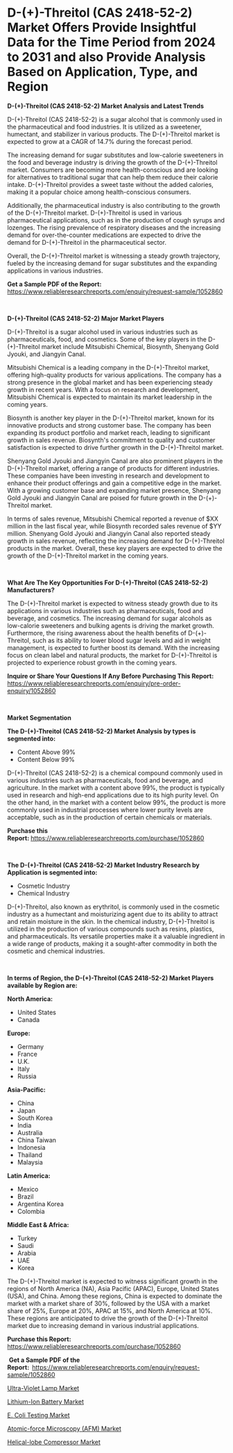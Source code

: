 <p><h1>D-(+)-Threitol (CAS 2418-52-2) Market Offers Provide Insightful Data for the Time Period from 2024 to 2031 and also Provide Analysis Based on Application, Type, and Region</h1></p><p><strong>D-(+)-Threitol (CAS 2418-52-2) Market Analysis and Latest Trends</strong></p>
<p><p>D-(+)-Threitol (CAS 2418-52-2) is a sugar alcohol that is commonly used in the pharmaceutical and food industries. It is utilized as a sweetener, humectant, and stabilizer in various products. The D-(+)-Threitol market is expected to grow at a CAGR of 14.7% during the forecast period.</p><p>The increasing demand for sugar substitutes and low-calorie sweeteners in the food and beverage industry is driving the growth of the D-(+)-Threitol market. Consumers are becoming more health-conscious and are looking for alternatives to traditional sugar that can help them reduce their calorie intake. D-(+)-Threitol provides a sweet taste without the added calories, making it a popular choice among health-conscious consumers.</p><p>Additionally, the pharmaceutical industry is also contributing to the growth of the D-(+)-Threitol market. D-(+)-Threitol is used in various pharmaceutical applications, such as in the production of cough syrups and lozenges. The rising prevalence of respiratory diseases and the increasing demand for over-the-counter medications are expected to drive the demand for D-(+)-Threitol in the pharmaceutical sector.</p><p>Overall, the D-(+)-Threitol market is witnessing a steady growth trajectory, fueled by the increasing demand for sugar substitutes and the expanding applications in various industries.</p></p>
<p><strong>Get a Sample PDF of the Report:&nbsp;</strong> <a href="https://www.reliableresearchreports.com/enquiry/request-sample/1052860">https://www.reliableresearchreports.com/enquiry/request-sample/1052860</a></p>
<p>&nbsp;</p>
<p><strong>D-(+)-Threitol (CAS 2418-52-2) Major Market Players</strong></p>
<p><p>D-(+)-Threitol is a sugar alcohol used in various industries such as pharmaceuticals, food, and cosmetics. Some of the key players in the D-(+)-Threitol market include Mitsubishi Chemical, Biosynth, Shenyang Gold Jyouki, and Jiangyin Canal.</p><p>Mitsubishi Chemical is a leading company in the D-(+)-Threitol market, offering high-quality products for various applications. The company has a strong presence in the global market and has been experiencing steady growth in recent years. With a focus on research and development, Mitsubishi Chemical is expected to maintain its market leadership in the coming years.</p><p>Biosynth is another key player in the D-(+)-Threitol market, known for its innovative products and strong customer base. The company has been expanding its product portfolio and market reach, leading to significant growth in sales revenue. Biosynth's commitment to quality and customer satisfaction is expected to drive further growth in the D-(+)-Threitol market.</p><p>Shenyang Gold Jyouki and Jiangyin Canal are also prominent players in the D-(+)-Threitol market, offering a range of products for different industries. These companies have been investing in research and development to enhance their product offerings and gain a competitive edge in the market. With a growing customer base and expanding market presence, Shenyang Gold Jyouki and Jiangyin Canal are poised for future growth in the D-(+)-Threitol market.</p><p>In terms of sales revenue, Mitsubishi Chemical reported a revenue of $XX million in the last fiscal year, while Biosynth recorded sales revenue of $YY million. Shenyang Gold Jyouki and Jiangyin Canal also reported steady growth in sales revenue, reflecting the increasing demand for D-(+)-Threitol products in the market. Overall, these key players are expected to drive the growth of the D-(+)-Threitol market in the coming years.</p></p>
<p>&nbsp;</p>
<p><strong>What Are The Key Opportunities For D-(+)-Threitol (CAS 2418-52-2) Manufacturers?</strong></p>
<p><p>The D-(+)-Threitol market is expected to witness steady growth due to its applications in various industries such as pharmaceuticals, food and beverage, and cosmetics. The increasing demand for sugar alcohols as low-calorie sweeteners and bulking agents is driving the market growth. Furthermore, the rising awareness about the health benefits of D-(+)-Threitol, such as its ability to lower blood sugar levels and aid in weight management, is expected to further boost its demand. With the increasing focus on clean label and natural products, the market for D-(+)-Threitol is projected to experience robust growth in the coming years.</p></p>
<p><strong>Inquire or Share Your Questions If Any Before Purchasing This Report:</strong> <a href="https://www.reliableresearchreports.com/enquiry/pre-order-enquiry/1052860">https://www.reliableresearchreports.com/enquiry/pre-order-enquiry/1052860</a></p>
<p>&nbsp;</p>
<p><strong>Market Segmentation</strong></p>
<p><strong>The D-(+)-Threitol (CAS 2418-52-2) Market Analysis by types is segmented into:</strong></p>
<p><ul><li>Content Above 99%</li><li>Content Below 99%</li></ul></p>
<p><p>D-(+)-Threitol (CAS 2418-52-2) is a chemical compound commonly used in various industries such as pharmaceuticals, food and beverage, and agriculture. In the market with a content above 99%, the product is typically used in research and high-end applications due to its high purity level. On the other hand, in the market with a content below 99%, the product is more commonly used in industrial processes where lower purity levels are acceptable, such as in the production of certain chemicals or materials.</p></p>
<p><strong>Purchase this Report:&nbsp;</strong><a href="https://www.reliableresearchreports.com/purchase/1052860">https://www.reliableresearchreports.com/purchase/1052860</a></p>
<p>&nbsp;</p>
<p><strong>The D-(+)-Threitol (CAS 2418-52-2) Market Industry Research by Application is segmented into:</strong></p>
<p><ul><li>Cosmetic Industry</li><li>Chemical Industry</li></ul></p>
<p><p>D-(+)-Threitol, also known as erythritol, is commonly used in the cosmetic industry as a humectant and moisturizing agent due to its ability to attract and retain moisture in the skin. In the chemical industry, D-(+)-Threitol is utilized in the production of various compounds such as resins, plastics, and pharmaceuticals. Its versatile properties make it a valuable ingredient in a wide range of products, making it a sought-after commodity in both the cosmetic and chemical industries.</p></p>
<p>&nbsp;</p>
<p><strong>In terms of Region, the D-(+)-Threitol (CAS 2418-52-2) Market Players available by Region are:</strong></p>
<p>
    <p> <strong> North America: </strong>
        <ul>
            <li>United States</li>
            <li>Canada</li>
        </ul>
        </p> 
    <p> <strong> Europe: </strong>
        <ul>
            <li>Germany</li>
            <li>France</li>
            <li>U.K.</li>
            <li>Italy</li>
            <li>Russia</li>
        </ul>
        </p> 
    <p> <strong> Asia-Pacific: </strong>
        <ul>
            <li>China</li>
            <li>Japan</li>
            <li>South Korea</li>
            <li>India</li>
            <li>Australia</li>
            <li>China Taiwan</li>
            <li>Indonesia</li>
            <li>Thailand</li>
            <li>Malaysia</li>
        </ul>
        </p> 
    <p> <strong> Latin America: </strong>
        <ul>
            <li>Mexico</li>
            <li>Brazil</li>
            <li>Argentina Korea</li>
            <li>Colombia</li>
        </ul>
        </p> 
    <p> <strong> Middle East & Africa: </strong>
        <ul>
            <li>Turkey</li>
            <li>Saudi</li>
            <li>Arabia</li>
            <li>UAE</li>
            <li>Korea</li>
        </ul>
    </p>
    </p>
<p><p>The D-(+)-Threitol market is expected to witness significant growth in the regions of North America (NA), Asia Pacific (APAC), Europe, United States (USA), and China. Among these regions, China is expected to dominate the market with a market share of 30%, followed by the USA with a market share of 25%, Europe at 20%, APAC at 15%, and North America at 10%. These regions are anticipated to drive the growth of the D-(+)-Threitol market due to increasing demand in various industrial applications.</p></p>
<p><strong>Purchase this Report: </strong><a href="https://www.reliableresearchreports.com/purchase/1052860">https://www.reliableresearchreports.com/purchase/1052860</a></p>
<p>&nbsp;<strong>Get a Sample PDF of the Report:&nbsp;&nbsp;</strong><a href="https://www.reliableresearchreports.com/enquiry/request-sample/1052860">https://www.reliableresearchreports.com/enquiry/request-sample/1052860</a></p>
<p><strong></strong></p>
<p><p><a href="https://medium.com/p/d5086dd4c52e/edit">Ultra-Violet Lamp Market</a></p><p><a href="https://github.com/danielneavesallisons03mba/Market-Research-Report-List-1/blob/main/lithium-ion-battery-market.md">Lithium-Ion Battery Market</a></p><p><a href="https://github.com/dimitrishawkinswaynenp91rgz/Market-Research-Report-List-1/blob/main/e-coli-testing-market.md">E. Coli Testing Market</a></p><p><a href="https://medium.com/p/0ced6fdb43dd/edit">Atomic-force Microscopy (AFM) Market</a></p><p><a href="https://medium.com/p/ab5b0ca0de81/edit">Helical-lobe Compressor Market</a></p></p>